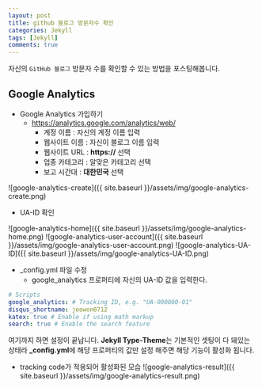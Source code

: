 ```yaml
---
layout: post
title: github 블로그 방문자수 확인
categories: Jekyll
tags: [Jekyll]
comments: true
---
```


자신의 <code class="highlight">GitHub 블로그</code> 방문자 수를 확인할 수 있는 방법을 포스팅해봅니다.

## Google Analytics
- Google Analytics 가입하기
    -  <https://analytics.google.com/analytics/web/>
        - 계정 이름 : 자신의 계정 이름 입력
        - 웹사이트 이름 : 자신이 블로그 이름 입력
        - 웹사이트 URL : **https://** 선택 
        - 업종 카테고리 : 알맞은 카테고리 선택
        - 보고 시간대 :  **대한민국** 선택

![google-analytics-create]({{ site.baseurl }}/assets/img/google-analytics-create.png)

- UA-ID 확인

![google-analytics-home]({{ site.baseurl }}/assets/img/google-analytics-home.png)
![google-analytics-user-account]({{ site.baseurl }}/assets/img/google-analytics-user-account.png)
![google-analytics-UA-ID]({{ site.baseurl }}/assets/img/google-analytics-UA-ID.png)


- _config.yml 파일 수정    
    - google_analytics 프로퍼티에 자신의 UA-ID 값을 입력한다.
~~~yaml
# Scripts
google_analytics: # Tracking ID, e.g. "UA-000000-01"
disqus_shortname: joowon0712
katex: true # Enable if using math markup
search: true # Enable the search feature
~~~

여기까지 하면 설정이 끝납니다.
**Jekyll Type-Theme**는 기본적인 셋팅이 다 돼있는 상태라 
**_config.yml**에 해당 프로퍼티의 값만 설정 해주면 해당 기능이 활성화 됩니다.

- tracking code가 적용되어 활성화된 모습
![google-analytics-result]({{ site.baseurl }}/assets/img/google-analytics-result.png)